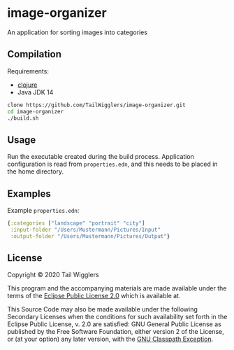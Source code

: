 # image-organizer

An application for sorting images into categories

## Compilation

Requirements:

* [clojure](https://clojure.org/guides/getting_started)
* Java JDK 14

```bash
clone https://github.com/TailWigglers/image-organizer.git
cd image-organizer
./build.sh
```

## Usage

Run the executable created during the build process. Application configuration
is read from `properties.edn`, and this needs to be placed in the home directory.

## Examples

Example `properties.edn`:

```clojure
{:categories ["landscape" "portrait" "city"]
 :input-folder "/Users/Mustermann/Pictures/Input"
 :output-folder "/Users/Mustermann/Pictures/Output"}
```

## License

Copyright © 2020 Tail Wigglers

This program and the accompanying materials are made available under the
terms of the [Eclipse Public License 2.0](http://www.eclipse.org/legal/epl-2.0) which is available at.

This Source Code may also be made available under the following Secondary
Licenses when the conditions for such availability set forth in the Eclipse
Public License, v. 2.0 are satisfied: GNU General Public License as published by
the Free Software Foundation, either version 2 of the License, or (at your
option) any later version, with the [GNU Classpath Exception](https://www.gnu.org/software/classpath/license.html).
